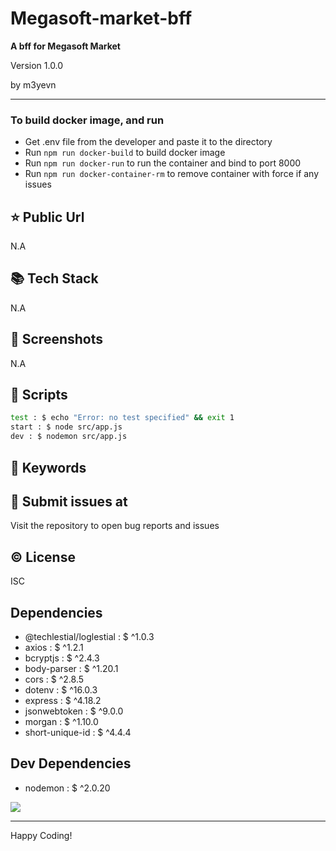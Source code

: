 # Megasoft-market-bff

**A bff for Megasoft Market**

<p>Version 1.0.0</p>
<p>by m3yevn</p>

<hr/>

### To build docker image, and run

- Get .env file from the developer and paste it to the directory
- Run `npm run docker-build` to build docker image
- Run `npm run docker-run` to run the container and bind to port 8000
- Run `npm run docker-container-rm` to remove container with force if any issues

## ⭐ Public Url

N.A

## 📚 Tech Stack

N.A

## 📸 Screenshots

N.A

## 📜 Scripts

```sh
test : $ echo "Error: no test specified" && exit 1
start : $ node src/app.js
dev : $ nodemon src/app.js

```

## 🔑 Keywords

## 👾 Submit issues at

Visit the repository to open bug reports and issues

## ©️ License

ISC

## Dependencies

- @techlestial/loglestial : $ ^1.0.3
- axios : $ ^1.2.1
- bcryptjs : $ ^2.4.3
- body-parser : $ ^1.20.1
- cors : $ ^2.8.5
- dotenv : $ ^16.0.3
- express : $ ^4.18.2
- jsonwebtoken : $ ^9.0.0
- morgan : $ ^1.10.0
- short-unique-id : $ ^4.4.4

## Dev Dependencies

- nodemon : $ ^2.0.20

<img src="https://cdn.dribbble.com/users/2401141/screenshots/5487982/developers-gif-showcase.gif"/>

<hr/>
Happy Coding!
